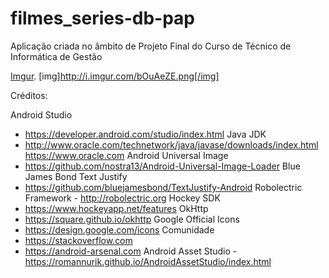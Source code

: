 # filmes_series-db-pap
Aplicação criada no âmbito de Projeto Final do Curso de Técnico de Informática de Gestão

[Imgur](http://i.imgur.com/bOuAeZE.png).
[img]http://i.imgur.com/bOuAeZE.png[/img]

Créditos:

Android Studio 
- https://developer.android.com/studio/index.html
Java JDK 
- http://www.oracle.com/technetwork/java/javase/downloads/index.html	https://www.oracle.com
Android Universal Image 
- https://github.com/nostra13/Android-Universal-Image-Loader
Blue James Bond Text Justify 
- https://github.com/bluejamesbond/TextJustify-Android
Robolectric Framework -
http://robolectric.org
Hockey SDK 
- https://www.hockeyapp.net/features
OkHttp 
- https://square.github.io/okhttp
Google Official Icons 
- https://design.google.com/icons
Comunidade 
- https://stackoverflow.com 
- https://android-arsenal.com
Android Asset Studio 
-https://romannurik.github.io/AndroidAssetStudio/index.html
